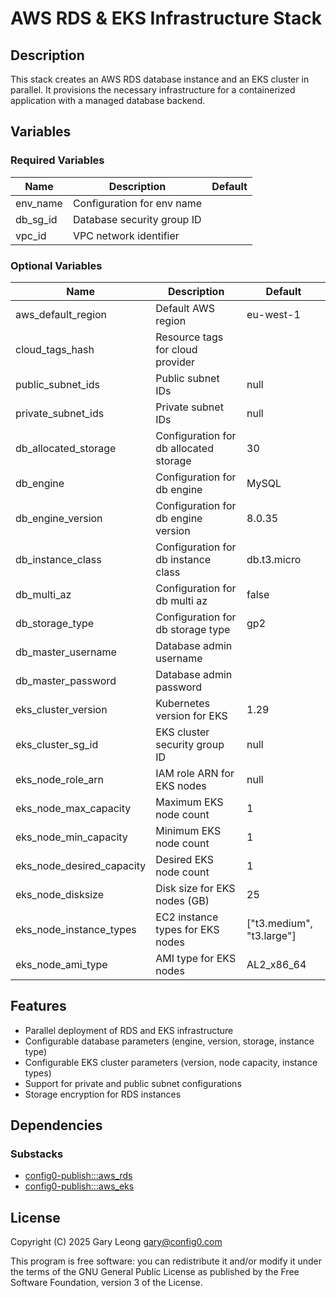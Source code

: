 # AWS RDS & EKS Infrastructure Stack

## Description
This stack creates an AWS RDS database instance and an EKS cluster in parallel. It provisions the necessary infrastructure for a containerized application with a managed database backend.

## Variables

### Required Variables

| Name | Description | Default |
|------|-------------|---------|
| env_name | Configuration for env name | |
| db_sg_id | Database security group ID | |
| vpc_id | VPC network identifier | |

### Optional Variables

| Name | Description | Default |
|------|-------------|---------|
| aws_default_region | Default AWS region | eu-west-1 |
| cloud_tags_hash | Resource tags for cloud provider | |
| public_subnet_ids | Public subnet IDs | null |
| private_subnet_ids | Private subnet IDs | null |
| db_allocated_storage | Configuration for db allocated storage | 30 |
| db_engine | Configuration for db engine | MySQL |
| db_engine_version | Configuration for db engine version | 8.0.35 |
| db_instance_class | Configuration for db instance class | db.t3.micro |
| db_multi_az | Configuration for db multi az | false |
| db_storage_type | Configuration for db storage type | gp2 |
| db_master_username | Database admin username | |
| db_master_password | Database admin password | |
| eks_cluster_version | Kubernetes version for EKS | 1.29 |
| eks_cluster_sg_id | EKS cluster security group ID | null |
| eks_node_role_arn | IAM role ARN for EKS nodes | null |
| eks_node_max_capacity | Maximum EKS node count | 1 |
| eks_node_min_capacity | Minimum EKS node count | 1 |
| eks_node_desired_capacity | Desired EKS node count | 1 |
| eks_node_disksize | Disk size for EKS nodes (GB) | 25 |
| eks_node_instance_types | EC2 instance types for EKS nodes | ["t3.medium", "t3.large"] |
| eks_node_ami_type | AMI type for EKS nodes | AL2_x86_64 |

## Features
- Parallel deployment of RDS and EKS infrastructure
- Configurable database parameters (engine, version, storage, instance type)
- Configurable EKS cluster parameters (version, node capacity, instance types)
- Support for private and public subnet configurations
- Storage encryption for RDS instances

## Dependencies

### Substacks
- [config0-publish:::aws_rds](https://api-app.config0.com/web_api/v1.0/stacks/config0-publish/aws_rds)
- [config0-publish:::aws_eks](https://api-app.config0.com/web_api/v1.0/stacks/config0-publish/aws_eks)

## License
Copyright (C) 2025 Gary Leong <gary@config0.com>

This program is free software: you can redistribute it and/or modify
it under the terms of the GNU General Public License as published by
the Free Software Foundation, version 3 of the License.